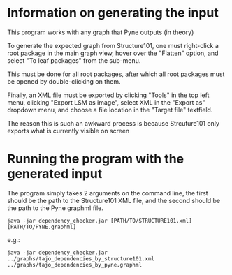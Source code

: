 # Information on generating the input
This program works with any graph that Pyne outputs (in theory)

To generate the expected graph from Structure101, one must right-click a root package in the main graph view,
hover over the "Flatten" option, and select "To leaf packages" from the sub-menu.

This must be done for all root packages, after which all root packages must be opened by double-clicking on them.

Finally, an XML file must be exported by clicking "Tools" in the top left menu, clicking "Export LSM as image", select XML in the "Export as" dropdown menu, and choose a file location in the "Target file" textfield.

The reason this is such an awkward process is because Strcuture101 only exports what is currently visible on screen

# Running the program with the generated input
The program simply takes 2 arguments on the command line, the first should be the path to the Structure101 XML file, and the second should be the path to the Pyne graphml file.

```
java -jar dependency_checker.jar [PATH/TO/STRUCTURE101.xml] [PATH/TO/PYNE.graphml]
```

e.g.:
```
java -jar dependency_checker.jar ../graphs/tajo_dependencies_by_structure101.xml ../graphs/tajo_dependencies_by_pyne.graphml
```
